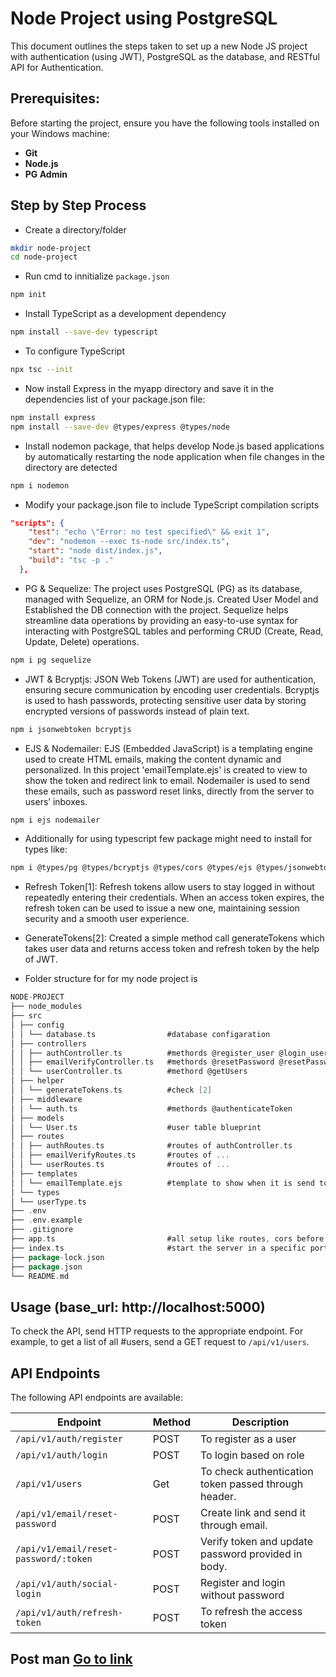 # Node Project using PostgreSQL

This document outlines the steps taken to set up a new Node JS project with authentication (using JWT), PostgreSQL as the database, and RESTful API for Authentication.

## Prerequisites:

Before starting the project, ensure you have the following tools installed on your Windows machine:

- **Git**
- **Node.js**
- **PG Admin**

## Step by Step Process

- Create a directory/folder

```bash
mkdir node-project
cd node-project
```

- Run cmd to innitialize `package.json`

```bash
npm init
```

- Install TypeScript as a development dependency

```bash
npm install --save-dev typescript
```

- To configure TypeScript

```bash
npx tsc --init
```

- Now install Express in the myapp directory and save it in the dependencies list of your package.json file:

```bash
npm install express
npm install --save-dev @types/express @types/node
```

- Install nodemon package, that helps develop Node.js based applications by automatically restarting the node application when file changes in the directory are detected

```bash
npm i nodemon
```

- Modify your package.json file to include TypeScript compilation scripts

```json
"scripts": {
    "test": "echo \"Error: no test specified\" && exit 1",
    "dev": "nodemon --exec ts-node src/index.ts",
    "start": "node dist/index.js",
    "build": "tsc -p ."
  },
```

- PG & Sequelize: The project uses PostgreSQL (PG) as its database, managed with Sequelize, an ORM for Node.js. Created User Model and Established the DB connection with the project. Sequelize helps streamline data operations by providing an easy-to-use syntax for interacting with PostgreSQL tables and performing CRUD (Create, Read, Update, Delete) operations.

```bash
npm i pg sequelize
```

- JWT & Bcryptjs: JSON Web Tokens (JWT) are used for authentication, ensuring secure communication by encoding user credentials. Bcryptjs is used to hash passwords, protecting sensitive user data by storing encrypted versions of passwords instead of plain text.

```bash
npm i jsonwebtoken bcryptjs
```

- EJS & Nodemailer: EJS (Embedded JavaScript) is a templating engine used to create HTML emails, making the content dynamic and personalized. In this project 'emailTemplate.ejs' is created to view to show the token and redirect link to email. Nodemailer is used to send these emails, such as password reset links, directly from the server to users’ inboxes.

```bash
npm i ejs nodemailer
```

- Additionally for using typescript few package might need to install for types like:

```bash
npm i @types/pg @types/bcryptjs @types/cors @types/ejs @types/jsonwebtoken @types/nodemailer
```

- Refresh Token[1]: Refresh tokens allow users to stay logged in without repeatedly entering their credentials. When an access token expires, the refresh token can be used to issue a new one, maintaining session security and a smooth user experience.

- GenerateTokens[2]: Created a simple method call generateTokens which takes user data and returns access token and refresh token by the help of JWT.

- Folder structure for for my node project is

```go
NODE-PROJECT
├── node_modules
├── src
│ ├── config
│ │ └── database.ts                #database configaration
│ ├── controllers
│ │ ├── authController.ts          #methords @register_user @login_user @social_login @refresh_token[1]
│ │ ├── emailVerifyController.ts   #methords @resetPassword @resetPasswordUpdate
│ │ └── userController.ts          #methord @getUsers
│ ├── helper
│ │ └── generateTokens.ts          #check [2]
│ ├── middleware
│ │ └── auth.ts                    #methords @authenticateToken
│ ├── models
│ │ └── User.ts                    #user table blueprint
│ ├── routes
│ │ ├── authRoutes.ts              #routes of authController.ts
│ │ ├── emailVerifyRoutes.ts       #routes of ...
│ │ └── userRoutes.ts              #routes of ...
│ ├── templates
│ │ └── emailTemplate.ejs          #template to show when it is send to email
│ └── types
│ └── userType.ts
├── .env
├── .env.example
├── .gitignore
├── app.ts                         #all setup like routes, cors before start the server
├── index.ts                       #start the server in a specific port[5000]
├── package-lock.json
├── package.json
└── README.md
```

## Usage (base_url: http://localhost:5000)

To check the API, send HTTP requests to the appropriate endpoint.
For example, to get a list of all #users, send a GET request to `/api/v1/users`.

## API Endpoints

The following API endpoints are available:

| Endpoint                              | Method | Description                                          |
| ------------------------------------- | ------ | ---------------------------------------------------- |
| `/api/v1/auth/register`               | POST   | To register as a user                                |
| `/api/v1/auth/login`                  | POST   | To login based on role                               |
| `/api/v1/users`                       | Get    | To check authentication token passed through header. |
| `/api/v1/email/reset-password`        | POST   | Create link and send it through email.               |
| `/api/v1/email/reset-password/:token` | POST   | Verify token and update password provided in body.   |
| `/api/v1/auth/social-login`           | POST   | Register and login without password                  |
| `/api/v1/auth/refresh-token`          | POST   | To refresh the access token                          |

## Post man <a href="https://api.postman.com/collections/20303604-9d68db5e-d64a-48b2-ab96-4cf146c9016c?access_key=PMAT-01JBVDXP4HDVE3N1X2971FW9Q9">Go to link</a>
